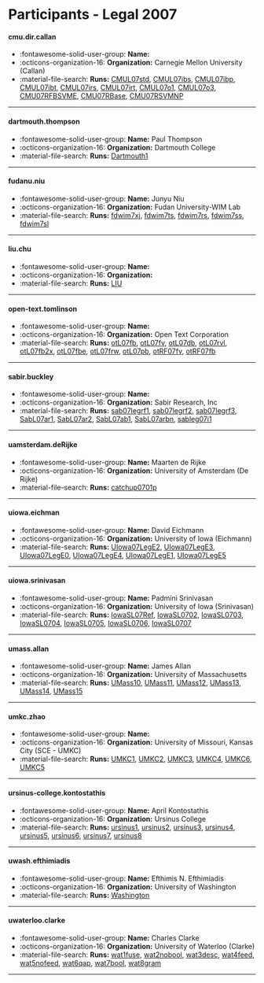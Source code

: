 # Participants - Legal 2007 

#### cmu.dir.callan 
 - :fontawesome-solid-user-group: **Name:**  
 - :octicons-organization-16: **Organization:** Carnegie Mellon University (Callan) 
 - :material-file-search: **Runs:** [CMUL07std](./runs.md#cmul07std), [CMUL07ibs](./runs.md#cmul07ibs), [CMUL07ibp](./runs.md#cmul07ibp), [CMUL07ibt](./runs.md#cmul07ibt), [CMUL07irs](./runs.md#cmul07irs), [CMUL07irt](./runs.md#cmul07irt), [CMUL07o1](./runs.md#cmul07o1), [CMUL07o3](./runs.md#cmul07o3), [CMU07RFBSVME](./runs.md#cmu07rfbsvme), [CMU07RBase](./runs.md#cmu07rbase), [CMU07RSVMNP](./runs.md#cmu07rsvmnp) 

---
#### dartmouth.thompson 
 - :fontawesome-solid-user-group: **Name:** Paul Thompson 
 - :octicons-organization-16: **Organization:** Dartmouth College 
 - :material-file-search: **Runs:** [Dartmouth1](./runs.md#dartmouth1) 

---
#### fudanu.niu 
 - :fontawesome-solid-user-group: **Name:** Junyu Niu 
 - :octicons-organization-16: **Organization:** Fudan University-WIM Lab 
 - :material-file-search: **Runs:** [fdwim7xj](./runs.md#fdwim7xj), [fdwim7ts](./runs.md#fdwim7ts), [fdwim7rs](./runs.md#fdwim7rs), [fdwim7ss](./runs.md#fdwim7ss), [fdwim7sl](./runs.md#fdwim7sl) 

---
#### liu.chu 
 - :fontawesome-solid-user-group: **Name:**  
 - :octicons-organization-16: **Organization:**  
 - :material-file-search: **Runs:** [LIU](./runs.md#liu) 

---
#### open-text.tomlinson 
 - :fontawesome-solid-user-group: **Name:**  
 - :octicons-organization-16: **Organization:** Open Text Corporation 
 - :material-file-search: **Runs:** [otL07fb](./runs.md#otl07fb), [otL07fv](./runs.md#otl07fv), [otL07db](./runs.md#otl07db), [otL07rvl](./runs.md#otl07rvl), [otL07fb2x](./runs.md#otl07fb2x), [otL07fbe](./runs.md#otl07fbe), [otL07frw](./runs.md#otl07frw), [otL07pb](./runs.md#otl07pb), [otRF07fv](./runs.md#otrf07fv), [otRF07fb](./runs.md#otrf07fb) 

---
#### sabir.buckley 
 - :fontawesome-solid-user-group: **Name:**  
 - :octicons-organization-16: **Organization:** Sabir Research, Inc 
 - :material-file-search: **Runs:** [sab07legrf1](./runs.md#sab07legrf1), [sab07legrf2](./runs.md#sab07legrf2), [sab07legrf3](./runs.md#sab07legrf3), [SabL07ar1](./runs.md#sabl07ar1), [SabL07ar2](./runs.md#sabl07ar2), [SabL07ab1](./runs.md#sabl07ab1), [SabL07arbn](./runs.md#sabl07arbn), [sableg07i1](./runs.md#sableg07i1) 

---
#### uamsterdam.deRijke 
 - :fontawesome-solid-user-group: **Name:** Maarten de Rijke 
 - :octicons-organization-16: **Organization:** University of Amsterdam (De Rijke) 
 - :material-file-search: **Runs:** [catchup0701p](./runs.md#catchup0701p) 

---
#### uiowa.eichman 
 - :fontawesome-solid-user-group: **Name:** David Eichmann 
 - :octicons-organization-16: **Organization:** University of Iowa (Eichmann) 
 - :material-file-search: **Runs:** [UIowa07LegE2](./runs.md#uiowa07lege2), [UIowa07LegE3](./runs.md#uiowa07lege3), [UIowa07LegE0](./runs.md#uiowa07lege0), [UIowa07LegE4](./runs.md#uiowa07lege4), [UIowa07LegE1](./runs.md#uiowa07lege1), [UIowa07LegE5](./runs.md#uiowa07lege5) 

---
#### uiowa.srinivasan 
 - :fontawesome-solid-user-group: **Name:** Padmini Srinivasan 
 - :octicons-organization-16: **Organization:** University of Iowa (Srinivasan) 
 - :material-file-search: **Runs:** [IowaSL07Ref](./runs.md#iowasl07ref), [IowaSL0702](./runs.md#iowasl0702), [IowaSL0703](./runs.md#iowasl0703), [IowaSL0704](./runs.md#iowasl0704), [IowaSL0705](./runs.md#iowasl0705), [IowaSL0706](./runs.md#iowasl0706), [IowaSL0707](./runs.md#iowasl0707) 

---
#### umass.allan 
 - :fontawesome-solid-user-group: **Name:** James Allan 
 - :octicons-organization-16: **Organization:** University of Massachusetts 
 - :material-file-search: **Runs:** [UMass10](./runs.md#umass10), [UMass11](./runs.md#umass11), [UMass12](./runs.md#umass12), [UMass13](./runs.md#umass13), [UMass14](./runs.md#umass14), [UMass15](./runs.md#umass15) 

---
#### umkc.zhao 
 - :fontawesome-solid-user-group: **Name:**  
 - :octicons-organization-16: **Organization:** University of Missouri, Kansas City (SCE - UMKC) 
 - :material-file-search: **Runs:** [UMKC1](./runs.md#umkc1), [UMKC2](./runs.md#umkc2), [UMKC3](./runs.md#umkc3), [UMKC4](./runs.md#umkc4), [UMKC6](./runs.md#umkc6), [UMKC5](./runs.md#umkc5) 

---
#### ursinus-college.kontostathis 
 - :fontawesome-solid-user-group: **Name:** April Kontostathis 
 - :octicons-organization-16: **Organization:** Ursinus College 
 - :material-file-search: **Runs:** [ursinus1](./runs.md#ursinus1), [ursinus2](./runs.md#ursinus2), [ursinus3](./runs.md#ursinus3), [ursinus4](./runs.md#ursinus4), [ursinus5](./runs.md#ursinus5), [ursinus6](./runs.md#ursinus6), [ursinus7](./runs.md#ursinus7), [ursinus8](./runs.md#ursinus8) 

---
#### uwash.efthimiadis 
 - :fontawesome-solid-user-group: **Name:** Efthimis N. Efthimiadis 
 - :octicons-organization-16: **Organization:** University of Washington 
 - :material-file-search: **Runs:** [Washington](./runs.md#washington) 

---
#### uwaterloo.clarke 
 - :fontawesome-solid-user-group: **Name:** Charles Clarke 
 - :octicons-organization-16: **Organization:** University of Waterloo (Clarke) 
 - :material-file-search: **Runs:** [wat1fuse](./runs.md#wat1fuse), [wat2nobool](./runs.md#wat2nobool), [wat3desc](./runs.md#wat3desc), [wat4feed](./runs.md#wat4feed), [wat5nofeed](./runs.md#wat5nofeed), [wat6qap](./runs.md#wat6qap), [wat7bool](./runs.md#wat7bool), [wat8gram](./runs.md#wat8gram) 

---
